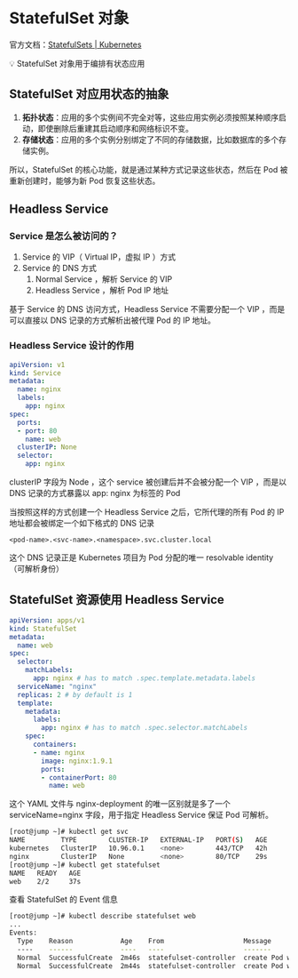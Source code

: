 # StatefulSet 对象

官方文档：[StatefulSets | Kubernetes](https://kubernetes.io/zh/docs/concepts/workloads/controllers/statefulset/)

<aside>
💡 StatefulSet 对象用于编排有状态应用

</aside>

## StatefulSet 对应用状态的抽象

1. **拓扑状态**：应用的多个实例间不完全对等，这些应用实例必须按照某种顺序启动，即使删除后重建其启动顺序和网络标识不变。
2. **存储状态**：应用的多个实例分别绑定了不同的存储数据，比如数据库的多个存储实例。

所以，StatefulSet 的核心功能，就是通过某种方式记录这些状态，然后在 Pod 被重新创建时，能够为新 Pod 恢复这些状态。

## Headless Service

### Service 是怎么被访问的？

1. Service 的 VIP（ Virtual IP，虚拟 IP ）方式
2. Service 的 DNS 方式
    1. Normal Service ，解析 Service 的 VIP
    2. Headless Service ，解析 Pod IP 地址

基于 Service 的 DNS 访问方式，Headless Service 不需要分配一个 VIP ，而是可以直接以 DNS 记录的方式解析出被代理 Pod 的 IP 地址。

### Headless Service 设计的作用

```yaml
apiVersion: v1
kind: Service
metadata:
  name: nginx
  labels:
    app: nginx
spec:
  ports:
  - port: 80
    name: web
  clusterIP: None
  selector:
    app: nginx
```

clusterIP 字段为 Node ，这个 service 被创建后并不会被分配一个 VIP ，而是以 DNS 记录的方式暴露以 app: nginx 为标签的 Pod

当按照这样的方式创建一个 Headless Service 之后，它所代理的所有 Pod 的 IP 地址都会被绑定一个如下格式的 DNS 记录

`<pod-name>.<svc-name>.<namespace>.svc.cluster.local`

这个 DNS 记录正是 Kubernetes 项目为 Pod 分配的唯一 resolvable identity （可解析身份）

## StatefulSet 资源使用 Headless Service

```yaml
apiVersion: apps/v1
kind: StatefulSet
metadata:
  name: web
spec:
  selector:
    matchLabels:
      app: nginx # has to match .spec.template.metadata.labels
  serviceName: "nginx"
  replicas: 2 # by default is 1
  template:
    metadata:
      labels:
        app: nginx # has to match .spec.selector.matchLabels
    spec:
      containers:
      - name: nginx
        image: nginx:1.9.1
        ports:
        - containerPort: 80
          name: web
```

这个 YAML 文件与 nginx-deployment 的唯一区别就是多了一个 serviceName=nginx 字段，用于指定 Headless Service 保证 Pod 可解析。

```bash
[root@jump ~]# kubectl get svc
NAME         TYPE        CLUSTER-IP   EXTERNAL-IP   PORT(S)   AGE
kubernetes   ClusterIP   10.96.0.1    <none>        443/TCP   42h
nginx        ClusterIP   None         <none>        80/TCP    29s
[root@jump ~]# kubectl get statefulset
NAME   READY   AGE
web    2/2     37s
```

查看 StatefulSet 的 Event 信息

```bash
[root@jump ~]# kubectl describe statefulset web
...
Events:
  Type    Reason            Age    From                    Message
  ----    ------            ----   ----                    -------
  Normal  SuccessfulCreate  2m46s  statefulset-controller  create Pod web-0 in StatefulSet web successful
  Normal  SuccessfulCreate  2m44s  statefulset-controller  create Pod web-1 in StatefulSet web successful
```